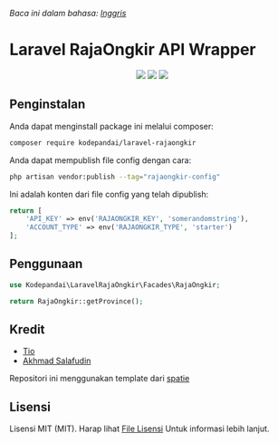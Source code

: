 *Baca ini dalam bahasa: [Inggris](README.md)*

# Laravel RajaOngkir API Wrapper

<p align="center">
<img src="https://img.shields.io/static/v1?label=PHP&message=8.0&color=green">
<img src="https://img.shields.io/static/v1?label=Version&message=2.0.1&color=blue">
<img src="https://img.shields.io/static/v1?label=Framework&message=Laravel&color=red">
</p>

## Penginstalan

Anda dapat menginstall package ini melalui composer:

```bash
composer require kodepandai/laravel-rajaongkir
```

Anda dapat mempublish file config dengan cara:
```bash
php artisan vendor:publish --tag="rajaongkir-config"
```

Ini adalah konten dari file config yang telah dipublish:

```php
return [
    'API_KEY' => env('RAJAONGKIR_KEY', 'somerandomstring'),
    'ACCOUNT_TYPE' => env('RAJAONGKIR_TYPE', 'starter')
];
```

## Penggunaan

```php
use Kodepandai\LaravelRajaOngkir\Facades\RajaOngkir;

return RajaOngkir::getProvince();

```

## Kredit

- [Tio](https://github.com/sangvictim)
- [Akhmad Salafudin](https://github.com/axmad386)

Repositori ini menggunakan template dari [spatie](https://github.com/spatie/package-skeleton-laravel)

## Lisensi

Lisensi MIT (MIT). Harap lihat [File Lisensi](LICENSE.md) Untuk informasi lebih lanjut.
